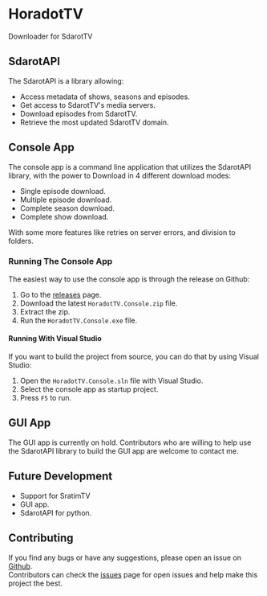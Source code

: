 # HoradotTV
Downloader for SdarotTV

## SdarotAPI
The SdarotAPI is a library allowing:
- Access metadata of shows, seasons and episodes.
- Get access to SdarotTV's media servers.
- Download episodes from SdarotTV.
- Retrieve the most updated SdarotTV domain.

## Console App
The console app is a command line application that utilizes the SdarotAPI library, with the power to Download in 4 different download modes:
- Single episode download.
- Multiple episode download.
- Complete season download.
- Complete show download.

With some more features like retries on server errors, and division to folders.

### Running The Console App
The easiest way to use the console app is through the release on Github:

1. Go to the [releases](https://github.com/yairp03/HoradotTV/releases) page.
2. Download the latest `HoradotTV.Console.zip` file.
3. Extract the zip.
4. Run the `HoradotTV.Console.exe` file.

#### Running With Visual Studio
If you want to build the project from source, you can do that by using Visual Studio:

1. Open the `HoradotTV.Console.sln` file with Visual Studio.
2. Select the console app as startup project.
3. Press `F5` to run.


## GUI App
The GUI app is currently on hold. Contributors who are willing to help use the SdarotAPI library to build the GUI app are welcome to contact me.

## Future Development
- Support for SratimTV
- GUI app.
- SdarotAPI for python.

## Contributing
If you find any bugs or have any suggestions, please open an issue on [Github](https://github.com/yairp03/HoradotTV/issues).  
Contributors can check the [issues](https://github.com/yairp03/HoradotTV/issues) page for open issues and help make this project the best.
